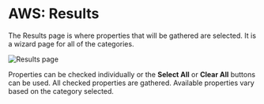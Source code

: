 # AWS: Results

The Results page is where properties that will be gathered are selected. It is a wizard page for all of the categories.

![Results page](/img/product_docs/accessanalyzer/enterpriseauditor/admin/datacollector/adinventory/results.webp)

Properties can be checked individually or the __Select All__ or __Clear All__ buttons can be used. All checked properties are gathered. Available properties vary based on the category selected.
